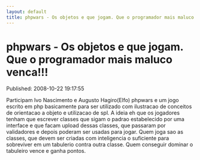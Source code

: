 ```yaml
---
layout: default
title: phpwars - Os objetos e que jogam. Que o programador mais maluco venca!!!
---
```



phpwars - Os objetos e que jogam. Que o programador mais maluco venca!!!
========================================================================
Published: 2008-10-22 19:17:55

Participam Ivo Nascimento e Augusto Hagiro(Elfo) phpwars e um jogo escrito em
php basicamente para ser utilizado com ilustracao de conceitos de orientacao a
objeto e utilizacao de spl. A ideia eh que os jogadores tenham que escrever
classes que sigam o padrao estabelecido por uma interface e que facam upload
dessas classes, que passaram por validadores e depois poderam ser usadas para
jogar. Quem joga sao as classes, que devem ser criadas com inteligencia o
suficiente para sobreviver em um tabulerio contra outra classe. Quem conseguir
dominar o tabuleiro vence e ganha pontos.

